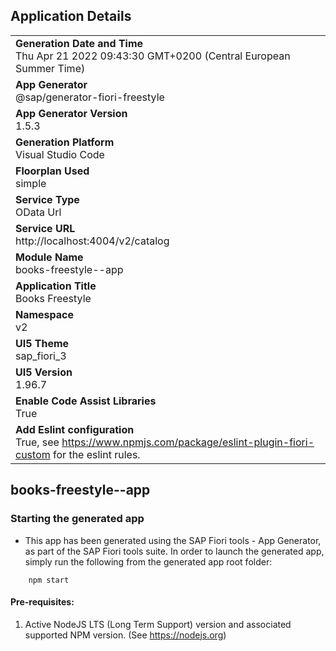 ## Application Details
|               |
| ------------- |
|**Generation Date and Time**<br>Thu Apr 21 2022 09:43:30 GMT+0200 (Central European Summer Time)|
|**App Generator**<br>@sap/generator-fiori-freestyle|
|**App Generator Version**<br>1.5.3|
|**Generation Platform**<br>Visual Studio Code|
|**Floorplan Used**<br>simple|
|**Service Type**<br>OData Url|
|**Service URL**<br>http://localhost:4004/v2/catalog
|**Module Name**<br>books-freestyle--app|
|**Application Title**<br>Books Freestyle|
|**Namespace**<br>v2|
|**UI5 Theme**<br>sap_fiori_3|
|**UI5 Version**<br>1.96.7|
|**Enable Code Assist Libraries**<br>True|
|**Add Eslint configuration**<br>True, see https://www.npmjs.com/package/eslint-plugin-fiori-custom for the eslint rules.|

## books-freestyle--app



### Starting the generated app

-   This app has been generated using the SAP Fiori tools - App Generator, as part of the SAP Fiori tools suite.  In order to launch the generated app, simply run the following from the generated app root folder:

```
    npm start
```

#### Pre-requisites:

1. Active NodeJS LTS (Long Term Support) version and associated supported NPM version.  (See https://nodejs.org)


